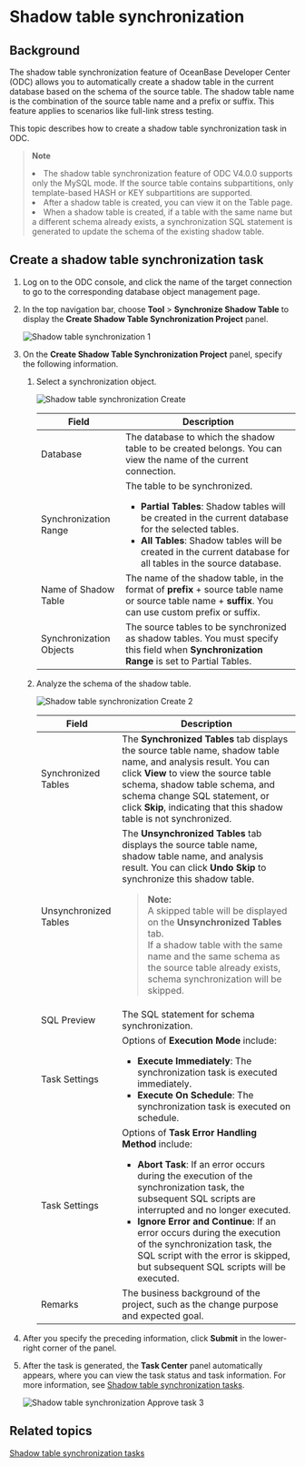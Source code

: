 # Shadow table synchronization

## Background

The shadow table synchronization feature of OceanBase Developer Center (ODC) allows you to automatically create a shadow table in the current database based on the schema of the source table. The shadow table name is the combination of the source table name and a prefix or suffix. This feature applies to scenarios like full-link stress testing.

This topic describes how to create a shadow table synchronization task in ODC.
> **Note**
> <li> The shadow table synchronization feature of ODC V4.0.0 supports only the MySQL mode. If the source table contains subpartitions, only template-based HASH or KEY subpartitions are supported. </li>
> <li> After a shadow table is created, you can view it on the Table page. </li>
> <li> When a shadow table is created, if a table with the same name but a different schema already exists, a synchronization SQL statement is generated to update the schema of the existing shadow table. </li>


## Create a shadow table synchronization task

1. Log on to the ODC console, and click the name of the target connection to go to the corresponding database object management page.


2. In the top navigation bar, choose **Tool** > **Synchronize Shadow Table** to display the **Create Shadow Table Synchronization Project** panel.

   ![Shadow table synchronization 1](https://obbusiness-private.oss-cn-shanghai.aliyuncs.com/doc/img/odc/400/%E5%BD%B1%E5%AD%90%E8%A1%A8%E5%90%8C%E6%AD%A51-EN.png)

3. On the **Create Shadow Table Synchronization Project** panel, specify the following information.

   1. Select a synchronization object.

      ![Shadow table synchronization Create](https://obbusiness-private.oss-cn-shanghai.aliyuncs.com/doc/img/odc/400/%E5%BD%B1%E5%AD%90%E8%A1%A8%E5%90%8C%E6%AD%A52-EN.png)


      | **Field** | **Description** |
      |---------|-------------------------------------------------------------------------------------------------------------------------------------------------------------------------------|
      | Database | The database to which the shadow table to be created belongs. You can view the name of the current connection.  |
      | Synchronization Range | The table to be synchronized.<ul> <li> **Partial Tables**: Shadow tables will be created in the current database for the selected tables.  </li><li>  **All Tables**: Shadow tables will be created in the current database for all tables in the source database.  </li></ul> |
      | Name of Shadow Table | The name of the shadow table, in the format of **prefix** + source table name or source table name + **suffix**. You can use custom prefix or suffix.  |
      | Synchronization Objects | The source tables to be synchronized as shadow tables. You must specify this field when **Synchronization Range** is set to Partial Tables.  |


   2. Analyze the schema of the shadow table.

      ![Shadow table synchronization Create 2](https://obbusiness-private.oss-cn-shanghai.aliyuncs.com/doc/img/odc/400/%E5%BD%B1%E5%AD%90%E8%A1%A8%E5%90%8C%E6%AD%A53-EN.png)


      | **Field** | **Description** |
      |---------|----------------------------------------------------------------------------------------------------------------------------------------------------------------------------------------------------------------------------|
      | Synchronized Tables | The **Synchronized Tables** tab displays the source table name, shadow table name, and analysis result. You can click **View** to view the source table schema, shadow table schema, and schema change SQL statement, or click **Skip**, indicating that this shadow table is not synchronized.  |
      | Unsynchronized Tables | The **Unsynchronized Tables** tab displays the source table name, shadow table name, and analysis result. You can click **Undo Skip** to synchronize this shadow table. <blockquote> **Note:**</br> A skipped table will be displayed on the **Unsynchronized Tables** tab. </br>If a shadow table with the same name and the same schema as the source table already exists, schema synchronization will be skipped. </blockquote> |
      | SQL Preview | The SQL statement for schema synchronization.  |
      | Task Settings | Options of **Execution Mode** include:  <ul><li> **Execute Immediately**: The synchronization task is executed immediately.  </li><li> **Execute On Schedule**: The synchronization task is executed on schedule.  </li></ul> |
      | Task Settings | Options of **Task Error Handling Method** include: <ul><li> **Abort Task**: If an error occurs during the execution of the synchronization task, the subsequent SQL scripts are interrupted and no longer executed.  </li><li> **Ignore Error and Continue**: If an error occurs during the execution of the synchronization task, the SQL script with the error is skipped, but subsequent SQL scripts will be executed. </li></ul> |
      | Remarks | The business background of the project, such as the change purpose and expected goal.  |

4. After you specify the preceding information, click **Submit** in the lower-right corner of the panel.


5. After the task is generated, the **Task Center** panel automatically appears, where you can view the task status and task information. For more information, see [Shadow table synchronization tasks](../../7.client-odc-user-guide/8.client-odc-task-management/7.client-odc-shadow-table-synchronization-task.md).

   ![Shadow table synchronization Approve task 3](https://obbusiness-private.oss-cn-shanghai.aliyuncs.com/doc/img/odc/400/%E5%88%86%E5%8C%BA%E5%92%8C%E5%BD%B1%E5%AD%90%E8%A1%A8/%E5%AE%A2%E6%88%B7%E7%AB%AF-%E5%BD%B1%E5%AD%90%E8%A1%A8%E5%90%8C%E6%AD%A5%E5%88%97%E8%A1%A84-EN.png)


## Related topics

[Shadow table synchronization tasks](../7.client-odc-user-guide/8.client-odc-task-management/7.client-odc-shadow-table-synchronization-task.md)
